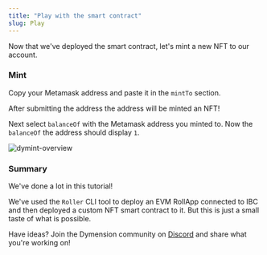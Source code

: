 ```yaml
---
title: "Play with the smart contract"
slug: Play
---
```


Now that we've deployed the smart contract, let's mint a new NFT to our account.

### Mint

Copy your Metamask address and paste it in the `mintTo` section.

After submitting the address the address will be minted an NFT!

Next select `balanceOf` with the Metamask address you minted to. Now the `balanceOf` the address should display `1`.

<div class="image-container-secondary">
    <img class="image--primary" src={require('@site/static/img/remix.png').default} alt="dymint-overview" />
</div>

### Summary

We've done a lot in this tutorial!

We've used the `Roller` CLI tool to deploy an EVM RollApp connected to IBC and then deployed a custom NFT smart contract to it. But this is just a small taste of what is possible.

Have ideas? Join the Dymension community on [Discord](https://discord.gg/dymension) and share what you're working on!
